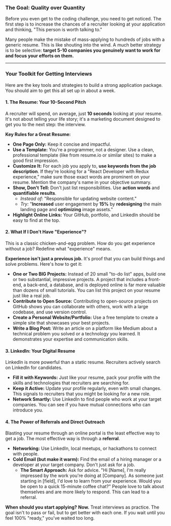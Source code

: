 ### The Goal: Quality over Quantity

Before you even get to the coding challenge, you need to get noticed. The first step is to increase the chances of a recruiter looking at your application and thinking, "This person is worth talking to."

Many people make the mistake of mass-applying to hundreds of jobs with a generic resume. This is like shouting into the wind. A much better strategy is to be selective: **target 5-10 companies you genuinely want to work for and focus your efforts on them.**

---

### Your Toolkit for Getting Interviews

Here are the key tools and strategies to build a strong application package. You should aim to get this all set up in about a week.

#### 1. The Resume: Your 10-Second Pitch

A recruiter will spend, on average, just **10 seconds** looking at your resume. It's not about telling your life story; it's a marketing document designed to get you to the next step: the interview.

**Key Rules for a Great Resume:**
*   **One Page Only:** Keep it concise and impactful.
*   **Use a Template:** You're a programmer, not a designer. Use a clean, professional template (like from resume.io or similar sites) to make a good first impression.
*   **Customize It:** For each job you apply to, **use keywords from the job description**. If they're looking for a "React Developer with Redux experience," make sure those exact words are prominent on your resume. Mention the company's name in your objective summary.
*   **Show, Don't Tell:** Don't just list responsibilities. Use **action words** and **quantifiable results**.
    *   *Instead of:* "Responsible for updating website content."
    *   *Try:* "**Increased** user engagement by **15%** by **redesigning** the main landing page and **optimizing** image assets."
*   **Highlight Online Links:** Your GitHub, portfolio, and LinkedIn should be easy to find at the top.

#### 2. What If I Don't Have "Experience"?

This is a classic chicken-and-egg problem. How do you get experience without a job? Redefine what "experience" means.

**Experience isn't just a previous job.** It's proof that you can build things and solve problems. Here's how to get it:
*   **One or Two BIG Projects:** Instead of 20 small "to-do list" apps, build one or two substantial, impressive projects. A project that includes a front-end, a back-end, a database, and is deployed online is far more valuable than dozens of small tutorials. You can list this project on your resume just like a real job.
*   **Contribute to Open Source:** Contributing to open-source projects on GitHub shows you can collaborate with others, work with a large codebase, and use version control.
*   **Create a Personal Website/Portfolio:** Use a free template to create a simple site that showcases your best projects.
*   **Write a Blog Post:** Write an article on a platform like Medium about a technical problem you solved or a technology you learned. It demonstrates your expertise and communication skills.

#### 3. LinkedIn: Your Digital Resume

LinkedIn is more powerful than a static resume. Recruiters actively search on LinkedIn for candidates.
*   **Fill it with Keywords:** Just like your resume, pack your profile with the skills and technologies that recruiters are searching for.
*   **Keep it Active:** Update your profile regularly, even with small changes. This signals to recruiters that you might be looking for a new role.
*   **Network Smartly:** Use LinkedIn to find people who work at your target companies. You can see if you have mutual connections who can introduce you.

#### 4. The Power of Referrals and Direct Outreach

Blasting your resume through an online portal is the least effective way to get a job. The most effective way is through a **referral**.

*   **Networking:** Use LinkedIn, local meetups, or hackathons to connect with people.
*   **Cold Email (but make it warm):** Find the email of a hiring manager or a developer at your target company. Don't just ask for a job.
    *   **The Smart Approach:** Ask for advice. "Hi [Name], I'm really impressed by the work you're doing at [Company]. As someone just starting in [field], I'd love to learn from your experience. Would you be open to a quick 15-minute coffee chat?" People love to talk about themselves and are more likely to respond. This can lead to a referral.

**When should you start applying?** **Now.** Treat interviews as practice. The goal isn't to pass or fail, but to get better with each one. If you wait until you feel 100% "ready," you've waited too long.
